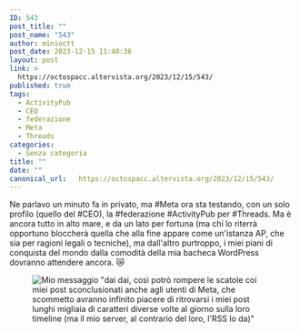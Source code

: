 ```yaml
---
ID: 543
post_title: ""
post_name: "543"
author: minioctt
post_date: 2023-12-15 11:40:36
layout: post
link: >
  https://octospacc.altervista.org/2023/12/15/543/
published: true
tags:
  - ActivityPub
  - CEO
  - federazione
  - Meta
  - Threads
categories:
  - Senza categoria
title: ""
date: ""
canonical_url:   https://octospacc.altervista.org/2023/12/15/543/
---
```

<!-- wp:paragraph -->
<p>Ne parlavo un minuto fa in privato, ma #Meta ora sta testando, con un solo profilo (quello del #CEO), la #federazione #ActivityPub per #Threads. Ma è ancora tutto in alto mare, e da un lato per fortuna (ma chi lo riterrà opportuno bloccherà quella che alla fine appare come un'istanza AP, che sia per ragioni legali o tecniche), ma dall'altro purtroppo, i miei piani di conquista del mondo dalla comodità della mia bacheca WordPress dovranno attendere ancora. 😿️</p>
<!-- /wp:paragraph -->

<!-- wp:paragraph -->
<p></p>
<!-- /wp:paragraph -->

<!-- wp:image {"id":544,"sizeSlug":"full","linkDestination":"none"} -->
<figure class="wp-block-image size-full"><img src="{{site.cdnurl}}/assets/uploads/2023/12/image-11.png" alt="Mio messaggio &quot;dai dai, così potrò rompere le scatole coi miei post sconclusionati anche agli utenti di Meta, che scommetto avranno infinito piacere di ritrovarsi i miei post lunghi migliaia di caratteri diverse volte al giorno sulla loro timeline
(ma il mio server, al contrario del loro, l'RSS lo da)&quot;" class="wp-image-544"/></figure>
<!-- /wp:image -->